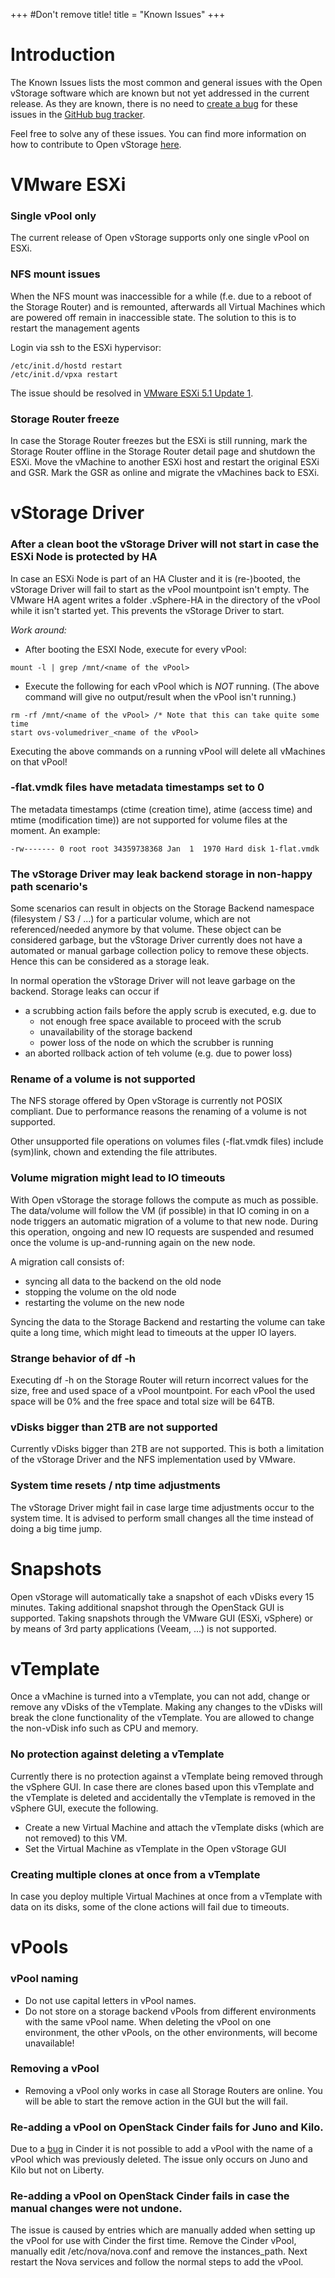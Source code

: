 +++
#Don't remove title!
title = "Known Issues"
+++


# Introduction

The Known Issues lists the most common and general issues with the Open
vStorage software which are known but not yet addressed in the current
release. As they are known, there is no need to [create a
bug](File%20a%20Bug) for these issues in the [GitHub bug
tracker](https://github.com/openvstorage/openvstorage/issues).

Feel free to solve any of these issues. You can find more information on
how to contribute to Open vStorage [here](Contribute).

# VMware ESXi
### Single vPool only
The current release of Open vStorage supports only one single vPool on ESXi. 

### NFS mount issues

When the NFS mount was inaccessible for a while (f.e. due to a reboot of
the Storage Router) and is remounted, afterwards all Virtual Machines
which are powered off remain in inaccessible state. The solution to this
is to restart the management agents

Login via ssh to the ESXi hypervisor:

~~~~ {.sourceCode .python}
/etc/init.d/hostd restart
/etc/init.d/vpxa restart
~~~~

The issue should be resolved in [VMware ESXi 5.1 Update
1](https://www.vmware.com/support/vsphere5/doc/vsphere-esxi-51u1-release-notes.html).

### Storage Router freeze

In case the Storage Router freezes but the ESXi is still running, mark
the Storage Router offline in the Storage Router detail page and
shutdown the ESXi. Move the vMachine to another ESXi host and restart
the original ESXi and GSR. Mark the GSR as online and migrate the
vMachines back to ESXi.

# vStorage Driver

### After a clean boot the vStorage Driver will not start in case the ESXi Node is protected by HA

In case an ESXi Node is part of an HA Cluster and it is (re-)booted, the
vStorage Driver will fail to start as the vPool mountpoint isn't empty.
The VMware HA agent writes a folder .vSphere-HA in the directory of the
vPool while it isn't started yet. This prevents the vStorage Driver to
start.

*Work around:*

-   After booting the ESXI Node, execute for every vPool:

~~~~ {.sourceCode .python}
mount -l | grep /mnt/<name of the vPool>
~~~~

-   Execute the following for each vPool which is *NOT* running. (The
    above command will give no output/result when the vPool isn't
    running.)

~~~~ {.sourceCode .python}
rm -rf /mnt/<name of the vPool> /* Note that this can take quite some time
start ovs-volumedriver_<name of the vPool>
~~~~

Executing the above commands on a running vPool will delete all
vMachines on that vPool!

### -flat.vmdk files have metadata timestamps set to 0

The metadata timestamps (ctime (creation time), atime (access time) and
mtime (modification time)) are not supported for volume files at the
moment. An example:

~~~~ {.sourceCode .python}
-rw------- 0 root root 34359738368 Jan  1  1970 Hard disk 1-flat.vmdk
~~~~

### The vStorage Driver may leak backend storage in non-happy path scenario's

Some scenarios can result in objects on the Storage Backend namespace
(filesystem / S3 / ...) for a particular volume, which are not
referenced/needed anymore by that volume. These object can be considered
garbage, but the vStorage Driver currently does not have a automated or
manual garbage collection policy to remove these objects. Hence this can
be considered as a storage leak.

In normal operation the vStorage Driver will not leave garbage on the
backend. Storage leaks can occur if

-   a scrubbing action fails before the apply scrub is executed, e.g.
    due to
    -   not enough free space available to proceed with the scrub
    -   unavailability of the storage backend
    -   power loss of the node on which the scrubber is running
-   an aborted rollback action of teh volume (e.g. due to power loss)

### Rename of a volume is not supported

The NFS storage offered by Open vStorage is currently not POSIX
compliant. Due to performance reasons the renaming of a volume is not
supported.

Other unsupported file operations on volumes files (-flat.vmdk files)
include (sym)link, chown and extending the file attributes.

### Volume migration might lead to IO timeouts

With Open vStorage the storage follows the compute as much as possible.
The data/volume will follow the VM (if possible) in that IO coming in on
a node triggers an automatic migration of a volume to that new node.
During this operation, ongoing and new IO requests are suspended and
resumed once the volume is up-and-running again on the new node.

A migration call consists of:

-   syncing all data to the backend on the old node
-   stopping the volume on the old node
-   restarting the volume on the new node

Syncing the data to the Storage Backend and restarting the volume can
take quite a long time, which might lead to timeouts at the upper IO
layers.

### Strange behavior of df -h

Executing df -h on the Storage Router will return incorrect values for
the size, free and used space of a vPool mountpoint. For each vPool the
used space will be 0% and the free space and total size will be 64TB.

### vDisks bigger than 2TB are not supported

Currently vDisks bigger than 2TB are not supported. This is both a
limitation of the vStorage Driver and the NFS implementation used by
VMware.

### System time resets / ntp time adjustments
The vStorage Driver might fail in case large time adjustments occur to the system time. It is advised to perform small changes all the time instead of doing a big time jump.


# Snapshots

Open vStorage will automatically take a snapshot of each vDisks every 15
minutes. Taking additional snapshot through the OpenStack GUI is
supported. Taking snapshots through the VMware GUI (ESXi, vSphere) or by
means of 3rd party applications (Veeam, ...) is not supported.

# vTemplate

Once a vMachine is turned into a vTemplate, you can not add, change or
remove any vDisks of the vTemplate. Making any changes to the vDisks
will break the clone functionality of the vTemplate. You are allowed to
change the non-vDisk info such as CPU and memory.

### No protection against deleting a vTemplate

Currently there is no protection against a vTemplate being removed
through the vSphere GUI. In case there are clones based upon this
vTemplate and the vTemplate is deleted and accidentally the vTemplate is
removed in the vSphere GUI, execute the following.

-   Create a new Virtual Machine and attach the vTemplate disks (which
    are not removed) to this VM.
-   Set the Virtual Machine as vTemplate in the Open vStorage GUI

### Creating multiple clones at once from a vTemplate

In case you deploy multiple Virtual Machines at once from a vTemplate
with data on its disks, some of the clone actions will fail due to
timeouts.

# vPools

### vPool naming

-   Do not use capital letters in vPool names.
-   Do not store on a storage backend vPools from different environments
    with the same vPool name. When deleting the vPool on one
    environment, the other vPools, on the other environments, will
    become unavailable!

### Removing a vPool

-   Removing a vPool only works in case all Storage Routers are online. You will be able to start the remove action in the GUI but the will fail.

### Re-adding a vPool on OpenStack Cinder fails for Juno and Kilo.

Due to a [bug](https://bugs.launchpad.net/cinder/+bug/1478929) in Cinder it is not possible to add a vPool with the name of a vPool which was previously deleted. The issue only occurs on Juno and Kilo but not on Liberty. 



### Re-adding a vPool on OpenStack Cinder fails in case the manual changes were not undone.

The issue is caused by entries which are manually added when setting up
the vPool for use with Cinder the first time. Remove the Cinder vPool,
manually edit /etc/nova/nova.conf and remove the instances\_path. Next
restart the Nova services and follow the normal steps to add the vPool.
